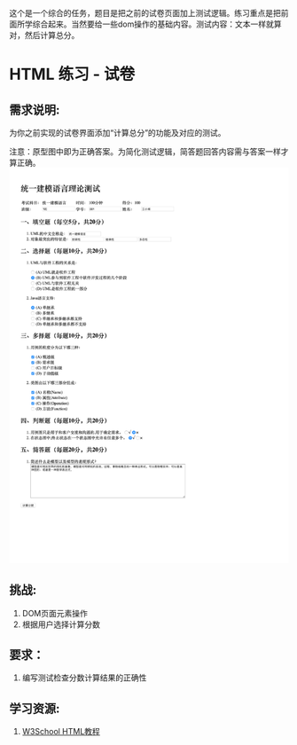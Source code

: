 这个是一个综合的任务，题目是把之前的试卷页面加上测试逻辑。练习重点是把前面所学综合起来。当然要给一些dom操作的基础内容。测试内容：文本一样就算对，然后计算总分。

# HTML 练习 - 试卷
## 需求说明:

为你之前实现的试卷界面添加“计算总分”的功能及对应的测试。

注意：原型图中即为正确答案。为简化测试逻辑，简答题回答内容需与答案一样才算正确。
![](./mockup.png)

## 挑战:

1. DOM页面元素操作
2. 根据用户选择计算分数

## 要求：

1. 编写测试检查分数计算结果的正确性

## 学习资源:

1. [W3School HTML教程](http://www.w3school.com.cn/html/index.asp)


